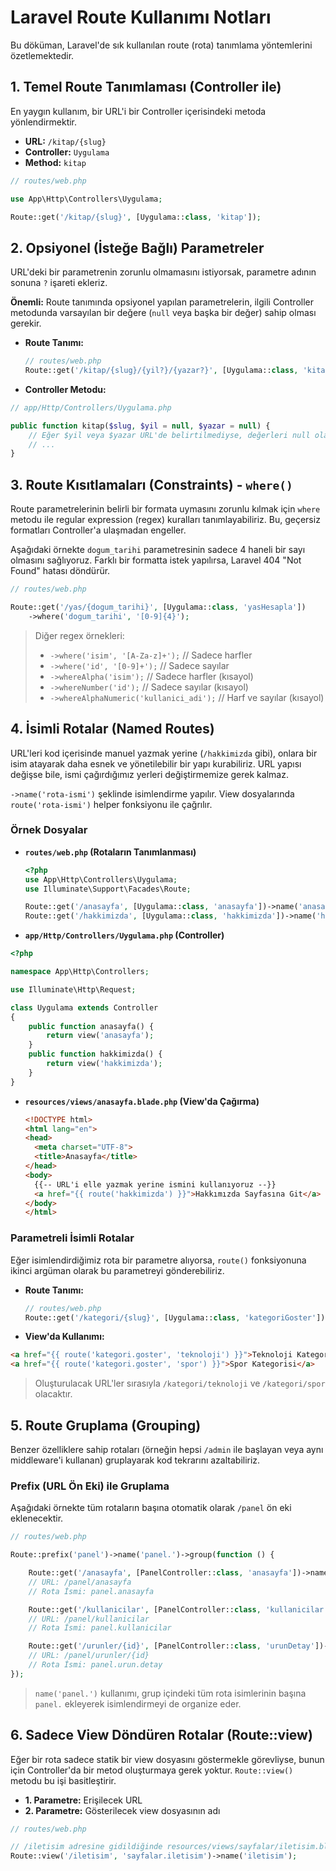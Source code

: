 # Laravel Route Kullanımı Notları

Bu döküman, Laravel'de sık kullanılan route (rota) tanımlama yöntemlerini özetlemektedir.

## 1. Temel Route Tanımlaması (Controller ile)

En yaygın kullanım, bir URL'i bir Controller içerisindeki metoda yönlendirmektir.

- **URL:** `/kitap/{slug}`
- **Controller:** `Uygulama`
- **Method:** `kitap`

```php
// routes/web.php

use App\Http\Controllers\Uygulama;

Route::get('/kitap/{slug}', [Uygulama::class, 'kitap']);
```

## 2. Opsiyonel (İsteğe Bağlı) Parametreler

URL'deki bir parametrenin zorunlu olmamasını istiyorsak, parametre adının sonuna `?` işareti ekleriz.

**Önemli:** Route tanımında opsiyonel yapılan parametrelerin, ilgili Controller metodunda varsayılan bir değere (`null` veya başka bir değer) sahip olması gerekir.

- **Route Tanımı:**
  
  ```php
  // routes/web.php
  Route::get('/kitap/{slug}/{yil?}/{yazar?}', [Uygulama::class, 'kitap']);
  ```

- **Controller Metodu:**

```php
// app/Http/Controllers/Uygulama.php

public function kitap($slug, $yil = null, $yazar = null) {
    // Eğer $yil veya $yazar URL'de belirtilmediyse, değerleri null olacaktır.
    // ...
}
```

## 3. Route Kısıtlamaları (Constraints) - `where()`

Route parametrelerinin belirli bir formata uymasını zorunlu kılmak için `where` metodu ile regular expression (regex) kuralları tanımlayabiliriz. Bu, geçersiz formatları Controller'a ulaşmadan engeller.

Aşağıdaki örnekte `dogum_tarihi` parametresinin sadece 4 haneli bir sayı olmasını sağlıyoruz. Farklı bir formatta istek yapılırsa, Laravel 404 "Not Found" hatası döndürür.

```php
// routes/web.php

Route::get('/yas/{dogum_tarihi}', [Uygulama::class, 'yasHesapla'])
    ->where('dogum_tarihi', '[0-9]{4}');
```

> Diğer regex örnekleri:
> 
> - `->where('isim', '[A-Za-z]+');` // Sadece harfler
> - `->where('id', '[0-9]+');` // Sadece sayılar
> - `->whereAlpha('isim');` // Sadece harfler (kısayol)
> - `->whereNumber('id');` // Sadece sayılar (kısayol)
> - `->whereAlphaNumeric('kullanici_adi');` // Harf ve sayılar (kısayol)

## 4. İsimli Rotalar (Named Routes)

URL'leri kod içerisinde manuel yazmak yerine (`/hakkimizda` gibi), onlara bir isim atayarak daha esnek ve yönetilebilir bir yapı kurabiliriz. URL yapısı değişse bile, ismi çağırdığımız yerleri değiştirmemize gerek kalmaz.

`->name('rota-ismi')` şeklinde isimlendirme yapılır. View dosyalarında `route('rota-ismi')` helper fonksiyonu ile çağrılır.

### Örnek Dosyalar

- **`routes/web.php` (Rotaların Tanımlanması)**
  
  ```php
  <?php
  use App\Http\Controllers\Uygulama;
  use Illuminate\Support\Facades\Route;
  
  Route::get('/anasayfa', [Uygulama::class, 'anasayfa'])->name('anasayfa');
  Route::get('/hakkimizda', [Uygulama::class, 'hakkimizda'])->name('hakkimizda');
  ```

- **`app/Http/Controllers/Uygulama.php` (Controller)**

```php
<?php

namespace App\Http\Controllers;

use Illuminate\Http\Request;

class Uygulama extends Controller
{
    public function anasayfa() {
        return view('anasayfa');
    }
    public function hakkimizda() {
        return view('hakkimizda');
    }
}
```

- **`resources/views/anasayfa.blade.php` (View'da Çağırma)**
  
  ```html
  <!DOCTYPE html>
  <html lang="en">
  <head>
    <meta charset="UTF-8">
    <title>Anasayfa</title>
  </head>
  <body>
    {{-- URL'i elle yazmak yerine ismini kullanıyoruz --}}
    <a href="{{ route('hakkimizda') }}">Hakkımızda Sayfasına Git</a>
  </body>
  </html>
  ```

### Parametreli İsimli Rotalar

Eğer isimlendirdiğimiz rota bir parametre alıyorsa, `route()` fonksiyonuna ikinci argüman olarak bu parametreyi gönderebiliriz.

- **Route Tanımı:**
  
  ```php
  // routes/web.php
  Route::get('/kategori/{slug}', [Uygulama::class, 'kategoriGoster'])->name('kategori.goster');
  ```

- **View'da Kullanımı:**

```html
<a href="{{ route('kategori.goster', 'teknoloji') }}">Teknoloji Kategorisi</a>
<a href="{{ route('kategori.goster', 'spor') }}">Spor Kategorisi</a>
```

> Oluşturulacak URL'ler sırasıyla `/kategori/teknoloji` ve `/kategori/spor` olacaktır.

## 5. Route Gruplama (Grouping)

Benzer özelliklere sahip rotaları (örneğin hepsi `/admin` ile başlayan veya aynı middleware'i kullanan) gruplayarak kod tekrarını azaltabiliriz.

### Prefix (URL Ön Eki) ile Gruplama

Aşağıdaki örnekte tüm rotaların başına otomatik olarak `/panel` ön eki eklenecektir.

```php
// routes/web.php

Route::prefix('panel')->name('panel.')->group(function () {

    Route::get('/anasayfa', [PanelController::class, 'anasayfa'])->name('anasayfa');
    // URL: /panel/anasayfa
    // Rota İsmi: panel.anasayfa

    Route::get('/kullanicilar', [PanelController::class, 'kullanicilar'])->name('kullanicilar');
    // URL: /panel/kullanicilar
    // Rota İsmi: panel.kullanicilar

    Route::get('/urunler/{id}', [PanelController::class, 'urunDetay'])->name('urun.detay');
    // URL: /panel/urunler/{id}
    // Rota İsmi: panel.urun.detay
});
```

> `name('panel.')` kullanımı, grup içindeki tüm rota isimlerinin başına `panel.` ekleyerek isimlendirmeyi de organize eder.

## 6. Sadece View Döndüren Rotalar (Route::view)

Eğer bir rota sadece statik bir view dosyasını göstermekle görevliyse, bunun için Controller'da bir metod oluşturmaya gerek yoktur. `Route::view()` metodu bu işi basitleştirir.

- **1. Parametre:** Erişilecek URL
- **2. Parametre:** Gösterilecek view dosyasının adı

```php
// routes/web.php

// /iletisim adresine gidildiğinde resources/views/sayfalar/iletisim.blade.php dosyasını gösterir.
Route::view('/iletisim', 'sayfalar.iletisim')->name('iletisim');
```
